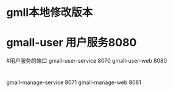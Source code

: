# gmll本地修改版本
# gmall-user 用户服务8080


#用户服务的端口
gmall-user-service  8070
gmall-user-web 8080



#
gmall-manage-service  8071
gmall-manage-web  8081